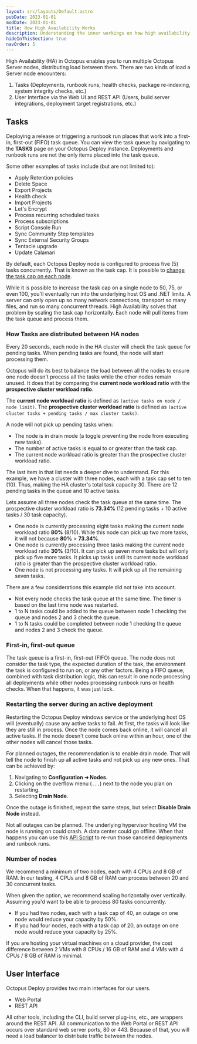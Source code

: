 ```yaml
---
layout: src/layouts/Default.astro
pubDate: 2023-01-01
modDate: 2023-01-01
title: How High Availability Works
description: Understanding the inner workings on how high availability works in Octopus Deploy.
hideInThisSection: true
navOrder: 5
---
```


High Availability (HA) in Octopus enables you to run multiple Octopus Server nodes, distributing load between them.  There are two kinds of load a Server node encounters:

1. Tasks (Deployments, runbook runs, health checks, package re-indexing, system integrity checks, etc.)
2. User Interface via the Web UI and REST API (Users, build server integrations, deployment target registrations, etc.)

## Tasks

Deploying a release or triggering a runbook run places that work into a first-in, first-out (FIFO) task queue.  You can view the task queue by navigating to the **TASKS** page on your Octopus Deploy instance.  Deployments and runbook runs are not the only items placed into the task queue.  

Some other examples of tasks include (but are not limited to):

- Apply Retention policies
- Delete Space
- Export Projects
- Health check
- Import Projects
- Let's Encrypt
- Process recurring scheduled tasks
- Process subscriptions
- Script Console Run
- Sync Community Step templates
- Sync External Security Groups
- Tentacle upgrade
- Update Calamari

By default, each Octopus Deploy node is configured to process five (5) tasks concurrently.  That is known as the task cap.  It is possible to [change the task cap on each node](/docs/support/increase-the-octopus-server-task-cap).  

While it is possible to increase the task cap on a single node to 50, 75, or even 100, you'll eventually run into the underlying host OS and .NET limits.  A server can only open up so many network connections, transport so many files, and run so many concurrent threads.  High Availability solves that problem by scaling the task cap horizontally.  Each node will pull items from the task queue and process them.  

### How Tasks are distributed between HA nodes

Every 20 seconds, each node in the HA cluster will check the task queue for pending tasks.  When pending tasks are found, the node will start processing them.

Octopus will do its best to balance the load between all the nodes to ensure one node doesn't process all the tasks while the other nodes remain unused.  It does that by comparing the **current node workload ratio**  with the **prospective cluster workload ratio**. 

The **current node workload ratio** is defined as `(active tasks on node / node limit)`.   The **prospective cluster workload ratio** is defined as `(active cluster tasks + pending tasks / max cluster tasks)`.

A node will not pick up pending tasks when:

- The node is in drain mode (a toggle preventing the node from executing new tasks).
- The number of active tasks is equal to or greater than the task cap.
- The current node workload ratio is greater than the prospective cluster workload ratio.

The last item in that list needs a deeper dive to understand.  For this example, we have a cluster with three nodes, each with a task cap set to ten (10).  Thus, making the HA cluster's total task capacity 30.  There are 12 pending tasks in the queue and 10 active tasks.

Lets assume all three nodes check the task queue at the same time.  The prospective cluster workload ratio is **73.34%** (12 pending tasks + 10 active tasks / 30 task capacity).

- One node is currently processing eight tasks making the current node workload ratio **80%** (8/10).  While this node can pick up two more tasks, it will not because **80%** > **73.34%**.
- One node is currently processing three tasks making the current node workload ratio **30%** (3/10).  It can pick up seven more tasks but will only pick up five more tasks.  It picks up tasks until its current node workload ratio is greater than the prospective cluster workload ratio.
- One node is not processing any tasks.  It will pick up all the remaining seven tasks.

There are a few considerations this example did not take into account.

- Not every node checks the task queue at the same time.  The timer is based on the last time node was restarted.  
- 1 to N tasks could be added to the queue between node 1 checking the queue and nodes 2 and 3 check the queue.
- 1 to N tasks could be completed between node 1 checking the queue and nodes 2 and 3 check the queue.

### First-in, first-out queue

The task queue is a first-in, first-out (FIFO) queue.  The node does not consider the task type, the expected duration of the task, the environment the task is configured to run on, or any other factors.  Being a FIFO queue, combined with task distribution logic, this can result in one node processing all deployments while other nodes processing runbook runs or health checks.  When that happens, it was just luck.

### Restarting the server during an active deployment

Restarting the Octopus Deploy windows service or the underlying host OS will (eventually) cause any active tasks to fail.  At first, the tasks will look like they are still in process.  Once the node comes back online, it will cancel all active tasks.  If the node doesn't come back online within an hour, one of the other nodes will cancel those tasks.

For planned outages, the recommendation is to enable drain mode.  That will tell the node to finish up all active tasks and not pick up any new ones.  That can be achieved by:

1. Navigating to **Configuration ➜ Nodes**.
2. Clicking on the overflow menu (`...`) next to the node you plan on restarting.
3. Selecting **Drain Node**.

Once the outage is finished, repeat the same steps, but select **Disable Drain Node** instead.

Not all outages can be planned.  The underlying hypervisor hosting VM the node is running on could crash.  A data center could go offline.  When that happens you can use this [API Script](/docs/octopus-rest-api/examples/bulk-operations/rerun-deployments-and-runbooks-after-node-shutdown) to re-run those canceled deployments and runbook runs.

### Number of nodes

We recommend a minimum of two nodes, each with 4 CPUs and 8 GB of RAM.  In our testing, 4 CPUs and 8 GB of RAM can process between 20 and 30 concurrent tasks.  

When given the option, we recommend scaling horizontally over vertically.  Assuming you'd want to be able to process 80 tasks concurrently.  

- If you had two nodes, each with a task cap of 40, an outage on one node would reduce your capacity by 50%.
- If you had four nodes, each with a task cap of 20, an outage on one node would reduce your capacity by 25%.

If you are hosting your virtual machines on a cloud provider, the cost difference between 2 VMs with 8 CPUs / 16 GB of RAM and 4 VMs with 4 CPUs / 8 GB of RAM is minimal.

## User Interface

Octopus Deploy provides two main interfaces for our users.

- Web Portal
- REST API

All other tools, including the CLI, build server plug-ins, etc., are wrappers around the REST API.  All communication to the Web Portal or REST API occurs over standard web server ports, 80 or 443.  Because of that, you will need a load balancer to distribute traffic between the nodes.
